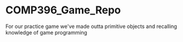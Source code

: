 # COMP396_Game_Repo
For our practice game we've made outta primitive objects and recalling knowledge of game programming
